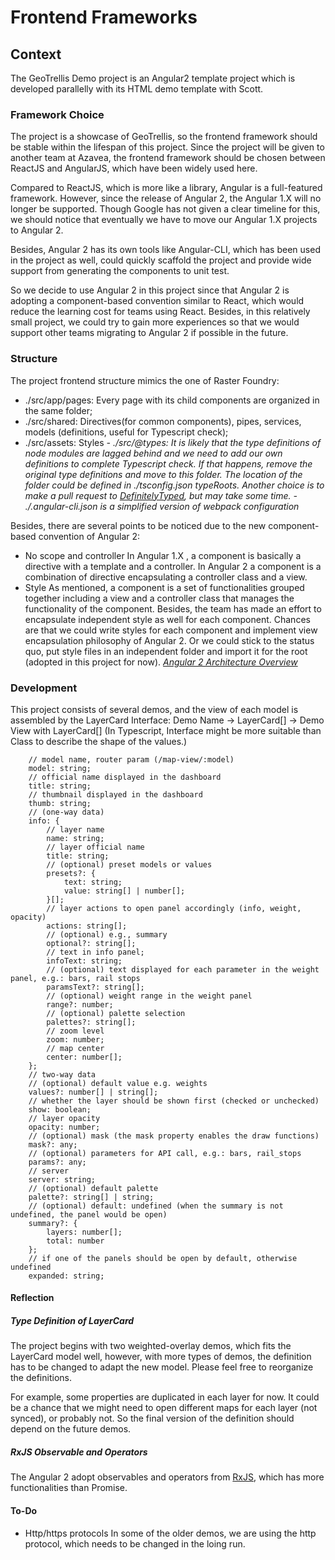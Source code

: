 Frontend Frameworks
===================
Context
-------
The GeoTrellis Demo project is an Angular2 template project which is developed parallelly with its HTML demo template with Scott.
### Framework Choice
The project is a showcase of GeoTrellis, so the frontend framework should be stable within the lifespan of this project. Since the project will be given to another team at Azavea, the frontend framework should be chosen between ReactJS and AngularJS, which have been widely used here.

Compared to ReactJS, which is more like a library, Angular is a full-featured framework. However, since the release of Angular 2, the Angular 1.X will no longer be supported. Though Google has not given a clear timeline for this, we should notice that eventually we have to move our Angular 1.X projects to Angular 2. 

Besides, Angular 2 has its own tools like Angular-CLI, which has been used in the project as well, could quickly scaffold the project and provide wide support from generating the components to unit test. 

So we decide to use Angular 2 in this project since that Angular 2 is adopting a component-based convention similar to React, which would reduce the learning cost for teams using React. Besides, in this relatively small project, we could try to gain more experiences so that we would support other teams migrating to Angular 2 if possible in the future.

### Structure
The project frontend structure mimics the one of Raster Foundry:
- ./src/app/pages: Every page with its child components are organized in the same folder;
- ./src/shared: Directives(for common components), pipes, services, models (definitions, useful for Typescript check);
- ./src/assets: Styles
*- ./src/@types: It is likely that the type definitions of node modules are lagged behind and we need to add our own definitions to complete Typescript check. If that happens, remove the original type definitions and move to this folder. The location of the folder could be defined in ./tsconfig.json typeRoots. Another choice is to make a pull request to [DefinitelyTyped](https://github.com/DefinitelyTyped/DefinitelyTyped), but may take some time.*
*- ./.angular-cli.json is a simplified version of webpack configuration*

Besides, there are several points to be noticed due to the new component-based convention of Angular 2:
- No scope and controller
In Angular 1.X , a component is basically a directive with a template and a controller. In Angular 2 a component is a combination of directive encapsulating a controller class and a view.
- Style
As mentioned, a component is a set of functionalities grouped together including a view and a controller class that manages the functionality of the component. Besides, the team has made an effort to encapsulate independent style as well for each component. Chances are that we could write styles for each component and implement view encapsulation philosophy of Angular 2. Or we could stick to the status quo, put style files in an independent folder and import it for the root (adopted in this project for now).
*[Angular 2 Architecture Overview](https://angular.io/guide/architecture)*

### Development
This project consists of several demos, and the view of each model is assembled by the LayerCard Interface: Demo Name -> LayerCard[] -> Demo View with LayerCard[] (In Typescript, Interface might be more suitable than Class to describe the shape of the values.)

```export interface LayerCard {
	// model name, router param (/map-view/:model)
    model: string; 
    // official name displayed in the dashboard
    title: string; 
    // thumbnail displayed in the dashboard 
    thumb: string; 
    // (one-way data)
    info: {
	    // layer name
        name: string;
        // layer official name
        title: string;
        // (optional) preset models or values
        presets?: {
            text: string;
            value: string[] | number[];
        }[];
        // layer actions to open panel accordingly (info, weight, opacity)
        actions: string[];
        // (optional) e.g., summary
        optional?: string[];
        // text in info panel;
        infoText: string;
        // (optional) text displayed for each parameter in the weight panel, e.g.: bars, rail stops
        paramsText?: string[];
        // (optional) weight range in the weight panel
        range?: number;
        // (optional) palette selection
        palettes?: string[];
        // zoom level
        zoom: number;
        // map center
        center: number[];
    };
    // two-way data
    // (optional) default value e.g. weights
    values?: number[] | string[];
    // whether the layer should be shown first (checked or unchecked)
    show: boolean;
    // layer opacity
    opacity: number;
    // (optional) mask (the mask property enables the draw functions)
    mask?: any;
    // (optional) parameters for API call, e.g.: bars, rail_stops
    params?: any;
    // server
    server: string;
    // (optional) default palette
    palette?: string[] | string;
    // (optional) default: undefined (when the summary is not undefined, the panel would be open)
    summary?: {
        layers: number[];
        total: number
    };
    // if one of the panels should be open by default, otherwise undefined
    expanded: string;
```
#### Reflection
##### Type Definition of LayerCard
The project begins with two weighted-overlay demos, which fits the LayerCard model well, however, with more types of demos, the definition has to be changed to adapt the new model. Please feel free to reorganize the definitions.

For example, some properties are duplicated in each layer for now. It could be a chance that we might need to open different maps for each layer (not synced), or probably not. So the final version of the definition should depend on the future demos.

##### RxJS Observable and Operators
The Angular 2 adopt observables and operators from [RxJS](http://reactivex.io/rxjs/), which has more functionalities than Promise.

#### To-Do
- Http/https protocols
In some of the older demos, we are using the http protocol, which needs to be changed in the loing run.
